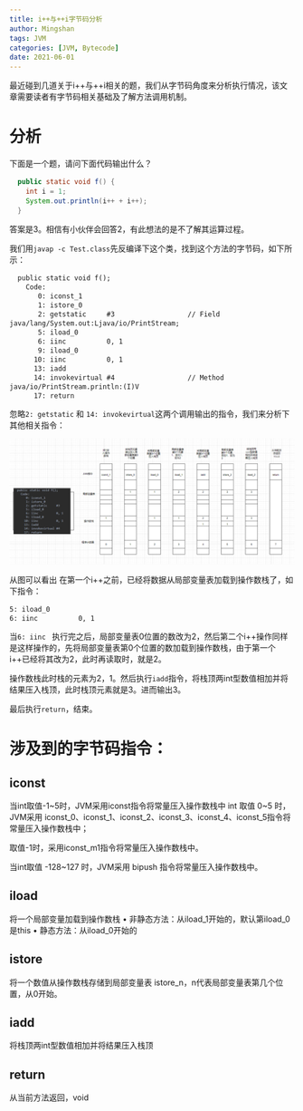 ```yaml
---
title: i++与++i字节码分析
author: Mingshan
tags: JVM
categories: [JVM, Bytecode]
date: 2021-06-01
---
```


最近碰到几道关于i++与++i相关的题，我们从字节码角度来分析执行情况，该文章需要读者有字节码相关基础及了解方法调用机制。

# 分析

下面是一个题，请问下面代码输出什么？

```java
  public static void f() {
    int i = 1;
    System.out.println(i++ + i++);
  }
```

<!-- more -->

答案是3。相信有小伙伴会回答2，有此想法的是不了解其运算过程。

我们用`javap -c Test.class`先反编译下这个类，找到这个方法的字节码，如下所示：

```
  public static void f();
    Code:
       0: iconst_1
       1: istore_0
       2: getstatic     #3                  // Field java/lang/System.out:Ljava/io/PrintStream;
       5: iload_0
       6: iinc          0, 1
       9: iload_0
      10: iinc          0, 1
      13: iadd
      14: invokevirtual #4                  // Method java/io/PrintStream.println:(I)V
      17: return
```

忽略`2: getstatic` 和 `14: invokevirtual`这两个调用输出的指令，我们来分析下其他相关指令：

![image](https://github.com/mstao/jvm-readings/blob/master/i%2B%2B.png?raw=true)

从图可以看出 在第一个i++之前，已经将数据从局部变量表加载到操作数栈了，如下指令：

```
5: iload_0
6: iinc          0, 1
```

当`6: iinc ` 执行完之后，局部变量表0位置的数改为2，然后第二个i++操作同样是这样操作的，先将局部变量表第0个位置的数加载到操作数栈，由于第一个i++已经将其改为2，此时再读取时，就是2。

操作数栈此时栈的元素为2，1。然后执行`iadd`指令，将栈顶两int型数值相加并将结果压入栈顶，此时栈顶元素就是3。进而输出3。

最后执行`return`，结束。


# 涉及到的字节码指令：


## iconst

当int取值-1~5时，JVM采用iconst指令将常量压入操作数栈中
int 取值 0~5 时，JVM采用 iconst_0、iconst_1、iconst_2、iconst_3、iconst_4、iconst_5指令将常量压入操作数栈中；

取值-1时，采用iconst_m1指令将常量压入操作数栈中。

当int取值 -128~127 时，JVM采用 bipush 指令将常量压入操作数栈中。

## iload
将一个局部变量加载到操作数栈
• 非静态方法：从iload_1开始的，默认第iload_0是this
• 静态方法：从iload_0开始的

## istore
将一个数值从操作数栈存储到局部变量表
istore_n，n代表局部变量表第几个位置，从0开始。

## iadd

将栈顶两int型数值相加并将结果压入栈顶

## return

从当前方法返回，void
